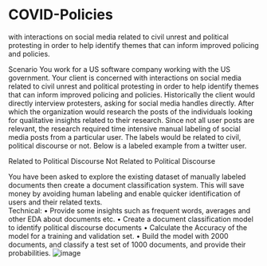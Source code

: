 # COVID-Policies
with interactions on social media related to civil unrest and political protesting in order to help identify themes that can inform improved policing and policies.  
 

Scenario
You work for a US software company working with the US government.  Your client is concerned with interactions on social media related to civil unrest and political protesting in order to help identify themes that can inform improved policing and policies.  Historically the client would directly interview protesters, asking for social media handles directly.  After which the organization would research the posts of the individuals looking for qualitative insights related to their research.  Since not all user posts are relevant, the research required time intensive manual labeling of social media posts from a particular user.  The labels would be related to civil, political discourse or not.  Below is a labeled example from a twitter user.

Related to Political Discourse			Not Related to Political Discourse
                  

You have been asked to explore the existing dataset of manually labeled documents then create a document classification system.  This will save money by avoiding human labeling and enable quicker identification of users and their related texts.  
Technical:
•	Provide some insights such as frequent words, averages and other EDA about documents etc.
•	Create a document classification model to identify political discourse documents
•	Calculate the Accuracy of the model for a training and validation set.
•	Build the model with 2000 documents, and classify a test set of 1000 documents, and provide their probabilities. 
![image](https://user-images.githubusercontent.com/72465037/127389819-7ca31309-432d-4b6f-b258-6381064ba2e2.png)
